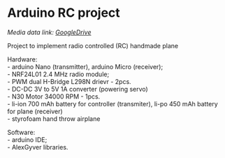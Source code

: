 # Arduino RC project
*Media data link: [GoogleDrive]()*  
   
Project to implement radio controlled (RC) handmade plane  
  
Hardware:   
    - arduino Nano (transmitter), arduino Micro (receiver);  
    - NRF24L01 2.4 MHz radio module;  
    - PWM dual H-Bridge L298N drievr - 2pcs.  
    - DC-DC 3V to 5V 1A converter (powering servo)  
    - N30 Motor 34000 RPM - 1pcs.  
    - li-ion 700 mAh battery for controller (transmiter), li-po 450 mAh battery for plane (receiver)  
    - styrofoam hand throw airplane 
      
Software:  
    - arduino IDE;  
    - AlexGyver libraries.  
  



